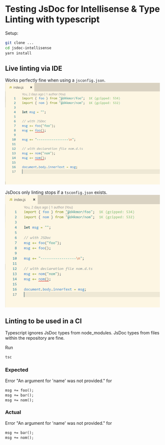 # Testing JsDoc for Intellisense & Type Linting with typescript

Setup:
```bash
git clone ...
cd jsdoc-intellisense
yarn install
```

## Live linting via IDE

Works perfectly fine when using a `jsconfig.json`.
<img src="./assets/jsconfigOnly.png" />

JsDocs only linting stops if a `tsconfig.json` exists.
<img src="./assets/tsconfigAsWell.png" />


## Linting to be used in a CI

Typescript ignores JsDoc types from node_modules.
JsDoc types from files within the repository are fine.

Run
```bash
tsc
```

### Expected

Error "An argument for 'name' was not provided." for
```
msg += foo();
msg += bar();
msg += nom();
```

### Actual

Error "An argument for 'name' was not provided." for
```
msg += bar();
msg += nom();
```
